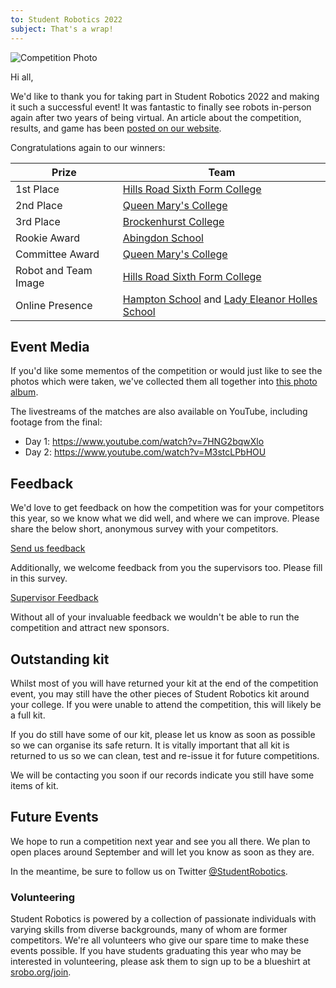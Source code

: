 ```yaml
---
to: Student Robotics 2022
subject: That's a wrap!
---
```


![Competition Photo](https://studentrobotics.org/images/content/blog/sr2022/sr2022-photo.jpg)

Hi all,

We'd like to thank you for taking part in Student Robotics 2022 and making it such a successful event! It was fantastic to finally see robots in-person again after two years of being virtual. An article about the competition, results, and game has been [posted on our website](https://studentrobotics.org/blog/2022-05-03-sr2022-hrs-wins-sr2022/).

Congratulations again to our winners:

|        Prize          |            Team
|-----------------------|-----------------------------------------------
| 1st Place             | [Hills Road Sixth Form College](https://www.hillsroad.ac.uk/)
| 2nd Place             | [Queen Mary's College](https://www.qmc.ac.uk/)
| 3rd Place             | [Brockenhurst College](https://brock.org.uk/)
| Rookie Award          | [Abingdon School](https://www.abingdon.org.uk/)
| Committee Award       | [Queen Mary's College](https://www.qmc.ac.uk/)
| Robot and Team Image  | [Hills Road Sixth Form College](https://www.hillsroad.ac.uk/)
| Online Presence       | [Hampton School](https://hamptonschool.org.uk/) and [Lady Eleanor Holles School](https://www.lehs.org.uk/)

## Event Media

If you'd like some mementos of the competition or would just like to see the photos which were taken, we've collected them all together into [this photo album](https://photos.app.goo.gl/uP96J7ZKqiE2JPjR8).

The livestreams of the matches are also available on YouTube, including footage from the final:

- Day 1: https://www.youtube.com/watch?v=7HNG2bqwXlo
- Day 2: https://www.youtube.com/watch?v=M3stcLPbHOU

## Feedback

We'd love to get feedback on how the competition was for your competitors this year, so we know what we did well, and where we can improve. Please share the below short, anonymous survey with your competitors.

[Send us feedback](https://docs.google.com/forms/d/e/1FAIpQLSeQXNw6XnATZM2LaBORIt_TgRqed3hNxpd2_2vdXXNxLY8ubA/viewform)

Additionally, we welcome feedback from you the supervisors too. Please fill in this survey.

[Supervisor Feedback](https://docs.google.com/forms/d/e/1FAIpQLSc63utOabO5oBPOqgCZg-t1flOn1i5DzVC6GHcPXHEQ7_YDNg/viewform)

Without all of your invaluable feedback we wouldn't be able to run the competition and attract new sponsors.

## Outstanding kit

Whilst most of you will have returned your kit at the end of the competition event, you may still have the other pieces of Student Robotics kit around your college. If you were unable to attend the competition, this will likely be a full kit.

If you do still have some of our kit, please let us know as soon as possible so we can organise its safe return. It is vitally important that all kit is returned to us so we can clean, test and re-issue it for future competitions.

We will be contacting you soon if our records indicate you still have some items of kit.

## Future Events

We hope to run a competition next year and see you all there. We plan to open places around September and will let you know as soon as they are.

In the meantime, be sure to follow us on Twitter [@StudentRobotics](https://twitter.com/studentrobotics).

### Volunteering

Student Robotics is powered by a collection of passionate individuals with varying skills from diverse backgrounds, many of whom are former competitors. We're all volunteers who give our spare time to make these events possible. If you have students graduating this year who may be interested in volunteering, please ask them to sign up to be a blueshirt at [srobo.org/join](https://srobo.org/join).
